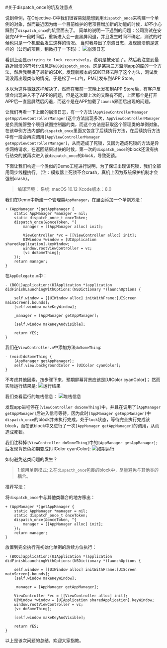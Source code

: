 #关于dispatch_once的坑及注意点

说到单例，在Objective-C中我们很容易就能想到用`dispatch_once`来构建一个单例的对象，然而最近因为给一个目前维护的老项目增加新的功能的时候，却不小心踩到了`dispatch_once`的坑里面去了。
简单的说明一下遇到的问题：公司测试在安装完APP一段时间后，重新进入会一直黑屏闪退，并且发生时间不确定，测试的时候也只是一个机型会发生这样的情况。
当时我导出了崩溃日志，发现崩溃前是这样的（公司的项目，稍微打了一下码）：
![崩溃日志](http://upload-images.jianshu.io/upload_images/1037520-47e9cc620a31f0c0.png?imageMogr2/auto-orient/strip%7CimageView2/2/w/1240)

看到上面显示`trying to lock recursively`，说明是被死锁了。然后我注意到最靠近崩溃的符号化信息是`NBSDispatch_once`，这是某第三方监测app的库的一个方法，然后我替换了最新的SDK，发现新版本的SDK已经去除了这个方法，测试发现没再出现类似的情况，于是松了一口气，PM让发布到APP Store。

本以为这件事就这样解决了，然而在我前一天晚上发布到APP Store后，有客户反馈会出现进入不了APP的问题，但是这次跟上次的又略有不同，上面那个是打开APP后一直黑屏然后闪退，而这个是在APP加载了`Launch`界面后出现的问题。

让我们再看一下上面的崩溃日志，有一个方法`[AppViewControllerManager getAppViewControllerManager]`这个方法出现多次，`AppViewControllerManager`是负责统管整个项目试图控制器的类，而这个方法是获取这个管理类的单例对象。在该单例方法内部的`dispatch_once`里面又包含了后续执行方法，在后续执行方法中有一段会再次调用`[AppViewControllerManager getAppViewControllerManager]`，从而造成了死锁，又因为造成死锁的方法是异步网络请求，在返回结果过快的时候，第一次的`dispatch_once`的block还没有执行结束的就再次进入该`dispatch_once`的block，导致死锁。

下面让我们构造一个类似的Demo工程进行说明，为了保证出现该死锁，我们全部用同步线程执行。（注：模拟器上死锁不会crash，真机上因为系统保护机制才会强制crash）。

>编译环境：
系统: macOS 10.12
Xcode版本：8.0

我们在Demo中新建一个管理类`AppManager`，在里面添加一个单例方法：
```objc
+ (AppManager *)getAppManager {
    static AppManager *manager = nil;
    static dispatch_once_t onceToken;
    dispatch_once(&onceToken, ^{
        manager = [[AppManager alloc] init];
        
        ViewController *vc = [[ViewController alloc] init];
        UIWindow *window = [UIApplication sharedApplication].keyWindow;
        window.rootViewController = vc;
        [vc doSomeThing];
    });
    return manager;
}
```

在`AppDelegate.m`中：
```objc
- (BOOL)application:(UIApplication *)application didFinishLaunchingWithOptions:(NSDictionary *)launchOptions {

    self.window = [[UIWindow alloc] initWithFrame:[UIScreen mainScreen].bounds];
    [self.window makeKeyWindow];
    
    _manager = [AppManager getAppManager];
    
    [self.window makeKeyAndVisible];
    
    return YES;
}
```

我们在`ViewController.m`中添加方法`doSomeThing`:
```objc
- (void)doSomeThing {
    [AppManager getAppManager];
    self.view.backgroundColor = [UIColor cyanColor];
}
```

不考虑其他因素，按步骤下来，预期屏幕背景应该是[UIColor cyanColor]；
然而实际运行结果是:
![运行结果](http://upload-images.jianshu.io/upload_images/1037520-3a41592f3526a7c9.png?imageMogr2/auto-orient/strip%7CimageView2/2/w/1240)

我们查看运行的堆栈信息：
![堆栈信息](http://upload-images.jianshu.io/upload_images/1037520-7979787633b72de6.png?imageMogr2/auto-orient/strip%7CimageView2/2/w/1240)


发现app进程停在`[ViewController doSomeThing]`中，并且在调用了`[AppManager getAppManager]`后进入信号等待，因为此时`[AppManager getAppManager]`中`dispatch_once`的block并未执行完成，处于`lock`状态，等待完全执行完成该block，而在该block中又进行了一次`[AppManager getAppManager]`的调用，从而造成死锁。

我们注释掉`[ViewController doSomeThing]`中的`[AppManager getAppManager];`后发现背景色如期变成[UIColor cyanColor]:
![如期运行](http://upload-images.jianshu.io/upload_images/1037520-4303d17a1b4fb7bd.png?imageMogr2/auto-orient/strip%7CimageView2/2/w/1240)

如何避免这类问题的发生？
>1.慎用单例模式;
2.在`dispacth_once`包裹的block中，尽量避免与其他类的耦合。

推荐写法：

将`dispatch_once`中与其他类耦合的地方移出：

```objc
+ (AppManager *)getAppManager {
    static AppManager *manager = nil;
    static dispatch_once_t onceToken;
    dispatch_once(&onceToken, ^{
        manager = [[AppManager alloc] init];
    });
    return manager;
}
```
放置到完全执行完初始化单例的后续方位执行：

```objc
- (BOOL)application:(UIApplication *)application didFinishLaunchingWithOptions:(NSDictionary *)launchOptions {

    self.window = [[UIWindow alloc] initWithFrame:[UIScreen mainScreen].bounds];
    [self.window makeKeyWindow];
    
    _manager = [AppManager getAppManager];
    
    ViewController *vc = [[ViewController alloc] init];
    UIWindow *window = [UIApplication sharedApplication].keyWindow;
    window.rootViewController = vc;
    [vc doSomeThing];
    
    [self.window makeKeyAndVisible];
    
    return YES;
}
```

以上是该次问题的总结，欢迎大家指教。




